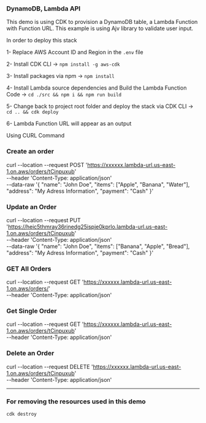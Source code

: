### DynamoDB, Lambda API

This demo is using CDK to provision a DynamoDB table, a Lambda Function with Function URL. 
This example is using Ajv library to validate user input.

In order to deploy this stack

1- Replace AWS Account ID and Region in the `.env` file

2- Install CDK CLI -> `npm install -g aws-cdk`

3- Install packages via npm -> `npm install`

4- Install Lambda source dependencies and Build the Lambda Function Code -> `cd ./src && npm i && npm run build`

5- Change back to project root folder and deploy the stack via CDK CLI -> `cd .. && cdk deploy`

6- Lambda Function URL will appear as an output

Using CURL Command

### Create an order
curl --location --request POST 'https://xxxxxx.lambda-url.us-east-1.on.aws/orders/tCinpuxub' \
--header 'Content-Type: application/json' \
--data-raw '{
    "name": "John Doe",
    "items": ["Apple", "Banana", "Water"],
    "address": "My Adress Information",
    "payment": "Cash"
}'

### Update an Order
curl --location --request PUT 'https://heic5thmray36rinedg25ispje0kprlo.lambda-url.us-east-1.on.aws/orders/tCinpuxub' \
--header 'Content-Type: application/json' \
--data-raw '{
    "name": "John Doe",
    "items": ["Banana", "Apple", "Bread"],
    "address": "My Adress Information",
    "payment": "Cash"
}'

### GET All Orders
curl --location --request GET 'https://xxxxxx.lambda-url.us-east-1.on.aws/orders/' \
--header 'Content-Type: application/json' 

### Get Single Order
curl --location --request GET 'https://xxxxxx.lambda-url.us-east-1.on.aws/orders/tCinpuxub' \
--header 'Content-Type: application/json'

### Delete an Order
curl --location --request DELETE 'https://xxxxxx.lambda-url.us-east-1.on.aws/orders/tCinpuxub' \
--header 'Content-Type: application/json'


-----------
### For removing the resources used in this demo
`cdk destroy`